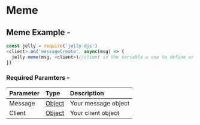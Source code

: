 # Meme

##                                          Meme Example -

```javascript
const jelly = require('jelly-djs')
<client>.on('messageCreate', async(msg) => {
  jelly.meme(msg, <client>)//client is the variable u use to define ur discord client.  
})
```

### Required Paramters -

| Parameter | Type | Description |
| :--- | :--- | :--- |
| Message | [Object](https://www.w3schools.com/js/js_objects.asp) | Your message object |
| Client | [Object](https://www.w3schools.com/js/js_objects.asp) | Your client object |



